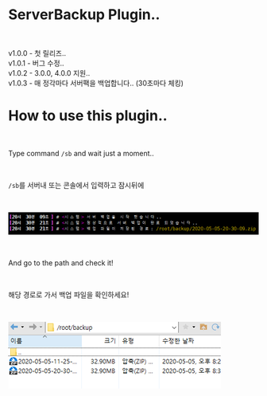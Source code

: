 # ServerBackup Plugin..

<br>

v1.0.0 - 첫 릴리즈..<br>
v1.0.1 - 버그 수정..<br>
v1.0.2 - 3.0.0, 4.0.0 지원..<br>
v1.0.3 - 매 정각마다 서버팩을 백업합니다.. (30초마다 체킹)<br>

# How to use this plugin..

<br>

Type command `/sb` and wait just a moment..

<br>

`/sb`를 서버내 또는 콘솔에서 입력하고 잠시뒤에

<br>

![](https://github.com/Kim-Developer/ServerBackup/blob/master/imgs/backup.PNG)

<br>

And go to the path and check it!

<br>

해당 경로로 가서 백업 파일을 확인하세요!

<br>

![](https://github.com/Kim-Developer/ServerBackup/blob/master/imgs/path.PNG)
